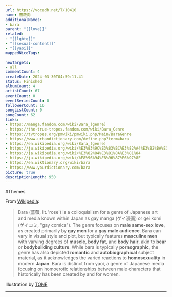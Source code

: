 ```yaml
---
url: https://vocadb.net/T/10410
name: 薔薇向
additionalNames: 
- bara
parent: "[[love]]"
related:
- "[[lgbtq]]"
- "[[sexual-content]]"
- "[[yaoi]]"
mappedNicoTags:

newTargets:
- all
commentCount: 4
createDate: 2024-03-30T04:59:11.41
status: Finished
albumCount: 4
artistCount: 67
eventCount: 0
eventSeriesCount: 0
followerCount: 16
songListCount: 0
songCount: 62
links: 
- https://manga.fandom.com/wiki/Bara_(genre)
- https://the-true-tropes.fandom.com/wiki/Bara_Genre
- https://tvtropes.org/pmwiki/pmwiki.php/Main/BaraGenre
- https://www.urbandictionary.com/define.php?term=bara
- https://en.wikipedia.org/wiki/Bara_(genre)
- https://ja.wikipedia.org/wiki/%E3%83%9C%E3%83%BC%E3%82%A4%E3%82%BA%E3%83%A9%E3%83%96
- https://ja.wikipedia.org/wiki/%E3%82%84%E3%81%8A%E3%81%84
- https://ja.wikipedia.org/wiki/%E8%96%94%E8%96%87%E6%97%8F
- https://en.wiktionary.org/wiki/bara
- https://www.yourdictionary.com/bara
picture: true
descriptionLength: 950
---
```


#Themes

From [Wikipedia](https://en.wikipedia.org/wiki/Bara_(genre)):
>Bara (薔薇, lit. 'rose') is a colloquialism for a genre of Japanese art and media known within Japan as gay manga (ゲイ漫画) or gei komi (ゲイコミ, "gay comics").
The genre focuses on **male same-sex love**, as created primarily by **gay men** for a **gay male audience**.
Bara can vary in visual style and plot, but typically features **masculine men** with varying degrees of **muscle**, **body fat**, and **body hair**, akin to **bear** or **bodybuilding culture**.
While bara is typically **pornographic**, the genre has also depicted **romantic** and **autobiographical** subject material, as it acknowledges the varied reactions to **homosexuality** in modern **Japan**.
Bara is distinct from yaoi, a genre of Japanese media focusing on homoerotic relationships between male characters that historically has been created by and for women.

Illustration by [TONE](https://vocadb.net/Ar/80489)

---

